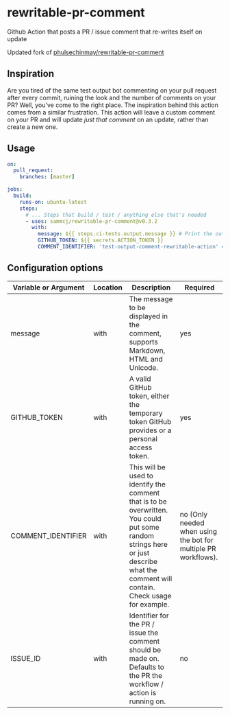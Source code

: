 # rewritable-pr-comment

Github Action that posts a PR / issue comment that re-writes itself on update

Updated fork of [phulsechinmay/rewritable-pr-comment](https://github.com/phulsechinmay/rewritable-pr-comment)

## Inspiration

Are you tired of the same test output bot commenting on your pull request after every commit, ruining the look and the number of comments on your PR? Well, you've come to the right place. The inspiration behind this action comes from a similar frustration. This action will leave a custom comment on your PR and will update _just that comment_ on an update, rather than create a new one.

## Usage

```yaml
on:
  pull_request:
    branches: [master]

jobs:
  build:
    runs-on: ubuntu-latest
    steps:
      # ... Steps that build / test / anything else that's needed
      - uses: sammcj/rewritable-pr-comment@v0.3.2
        with:
          message: ${{ steps.ci-tests.output.message }} # Print the output message from a step that tests something
          GITHUB_TOKEN: ${{ secrets.ACTION_TOKEN }}
          COMMENT_IDENTIFIER: 'test-output-comment-rewritable-action' # Put some identifier here that will be unique among comments in the PR
```

## Configuration options

| Variable or Argument | Location | Description                                                                                                                                                                          | Required                                                       |
| -------------------- | -------- | ------------------------------------------------------------------------------------------------------------------------------------------------------------------------------------ | -------------------------------------------------------------- |
| message              | with     | The message to be displayed in the comment, supports Markdown, HTML and Unicode.                                                                                                     | yes                                                            |
| GITHUB_TOKEN         | with     | A valid GitHub token, either the temporary token GitHub provides or a personal access token.                                                                                         | yes                                                            |
| COMMENT_IDENTIFIER   | with     | This will be used to identify the comment that is to be overwritten. You could put some random strings here or just describe what the comment will contain. Check usage for example. | no (Only needed when using the bot for multiple PR workflows). |
| ISSUE_ID             | with     | Identifier for the PR / issue the comment should be made on. Defaults to the PR the workflow / action is running on.                                                                 | no                                                             |
